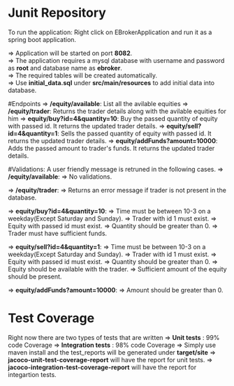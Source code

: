 # Junit Repository   
  
To run the application: Right click on EBrokerApplication and run it as a spring boot application. 

  => Application will be started on port **8082**.  
  => The application requires a mysql database with username and password as **root** and database name as **ebroker**.  
  => The required tables will be created automatically.  
  => Use **initial_data.sql** under **src/main/resources** to add initial data into database.  
  
  
#Endpoints
  => **/equity/available**: List all the avilable equities
  => **/equity/trader**: Returns the trader details along with the avilable equities for him
  => **equity/buy?id=4&quantity=10**: Buy the passed quantity of equity with passed id. It returns the updated trader details.
  => **equity/sell?id=4&quantity=1**: Sells the passed quantity of equity with passed id. It returns the updated trader details.
  => **equity/addFunds?amount=10000**: Adds the passed amount to trader's funds. It returns the updated trader details.
  
#Validations: A user friendly message is retruned in the following cases.
  => **/equity/available**: 
    => No validations.
    
  => **/equity/trader**: 
    => Returns an error message if trader is not present in the database.
    
  => **equity/buy?id=4&quantity=10**: 
    => Time must be between 10-3 on a weekday(Except Saturday and Sunday).
    => Trader with id 1 must exist.
    => Equity with passed id must exist.
    => Quantity should be greater than 0.
    => Trader must have sufficient funds.
    
  => **equity/sell?id=4&quantity=1**: 
    => Time must be between 10-3 on a weekday(Except Saturday and Sunday).
    => Trader with id 1 must exist.
    => Equity with passed id must exist.
    => Quantity should be greater than 0.
    => Equity should be available with the trader.
    => Sufficient amount of the equity should be present.
    
  => **equity/addFunds?amount=10000**: 
     => Amount should be greater than 0.

# Test Coverage
Right now there are two types of tests that are written
  => **Unit tests** : 99% code Coverage 
  => **Integration tests** : 98% code Coverage 
  => Simply use maven install and the test_reports will be generated under **target/site**
    => **jacoco-unit-test-coverage-report** will have the report for unit tests.
    => **jacoco-integration-test-coverage-report** will have the report for integartion tests.
  
